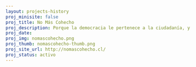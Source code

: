 ```yaml
---
layout: projects-history
proj_minisite: false
proj_title: No Más Cohecho
proj_description: Porque la democracia le pertenece a la ciudadanía, y no a las empresas, decidimos querellarnos por posibles casos de cohecho en Chile. En No Más Cohecho te mostramos contra quiénes, y qué fundamenta nuestra decisión. 
proj_date:
proj_img: nomascohecho.png
proj_thumb: nomascohecho-thumb.png
proj_site_url: http://nomascohecho.cl/
proj_status: activo
---
```

